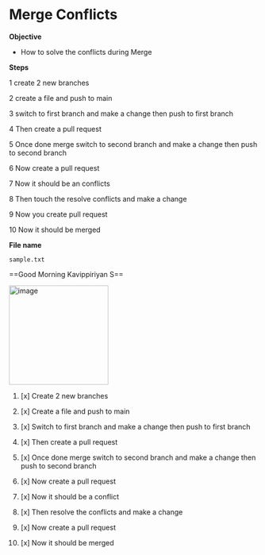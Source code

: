 # Merge Conflicts
**Objective**
- How to solve the conflicts during Merge

**Steps**

1 create 2 new branches

2 create a file and push to main

3 switch to first branch and make a change then push to first branch

4 Then create a pull request

5 Once done merge switch to second branch and make a change then push to second branch

6 Now create a pull request 

7 Now it should be an conflicts

8 Then touch the resolve conflicts and make a change 

9 Now you create pull request 

10 Now it should be merged

**File name**

`sample.txt`


==Good Morning Kavippiriyan S==

<img src="https://cdn1.vectorstock.com/i/1000x1000/47/05/young-man-programmer-working-on-computer-with-code-vector-18324705.jpg" alt="image" width="200" height="200">

1. [x] Create 2 new branches

2. [x] Create a file and push to main

3. [x] Switch to first branch and make a change then push to first branch

4. [x] Then create a pull request

5. [x] Once done merge switch to second branch and make a change then push to second branch

6. [x] Now create a pull request 

7. [x] Now it should be a conflict

8. [x] Then resolve the conflicts and make a change 

9. [x] Now create a pull request 

10. [x] Now it should be merged




    
    
